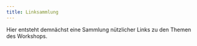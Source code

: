 ```yaml
---
title: Linksammlung
---
```


Hier entsteht demnächst eine Sammlung nützlicher Links zu den Themen des Workshops.

<!--
## Python

- [Python 3 Documentation](http://docs.python.org/py3k/)
    - [Python Tutorial](https://docs.python.org/3.4/tutorial/index.html)
    - [PEP 8 – Style Guide for Python Code](http://www.python.org/dev/peps/pep-0008/)
- [Dive Into Python 3](http://www.diveintopython3.net/)
- [Learn Python The Hard Way (Python 2)](http://learnpythonthehardway.org/)
- [A Byte of Python (Python 2)](http://www.swaroopch.com/notes/python/)


## Python-Bibliotheken

- [NumPy and SciPy Documentation](http://docs.scipy.org/doc/)
    - [Tentative NumPy Tutorial](http://www.scipy.org/Tentative_NumPy_Tutorial)
- [matplotlib Documentation](http://matplotlib.org/contents.html)
    - [matplotlib Gallery](http://matplotlib.org/gallery.html)
    - [Farben, Linienstile, Markerstile](http://matplotlib.org/api/axes_api.html#matplotlib.axes.Axes.plot)
- [Uncertainties](https://pythonhosted.org/uncertainties/)
- [SymPy](http://sympy.org/en/index.html)
- [Sage](http://www.sagemath.org/)
- [NumPy Tutorial](http://www.loria.fr/~rougier/teaching/numpy/numpy.html)
- [matplotlib Tutorial](http://www.loria.fr/~rougier/teaching/matplotlib/)


## Scientific Python Tutorials:
- [The Scientific Python lectures ](http://jrjohansson.github.io/)
    - [Einführung] (http://nbviewer.ipython.org/github/jrjohansson/scientific-python-lectures/blob/master/Lecture-0-Scientific-Computing-with-Python.ipynb)
    - [Python] (http://nbviewer.ipython.org/github/jrjohansson/scientific-python-lectures/blob/master/Lecture-1-Introduction-to-Python-Programming.ipynb)
    - [Numpy] (http://nbviewer.ipython.org/github/jrjohansson/scientific-python-lectures/blob/master/Lecture-2-Numpy.ipynb)
    - [Scipy] (http://nbviewer.ipython.org/github/jrjohansson/scientific-python-lectures/blob/master/Lecture-3-Scipy.ipynb)
    - [Matplotlib] (http://nbviewer.ipython.org/github/jrjohansson/scientific-python-lectures/blob/master/Lecture-4-Matplotlib.ipynb)
- [Python Scientific Lecture Notes](http://scipy-lectures.github.com/)

## Unix

- [Learn CLI The Hard Way](http://cli.learncodethehardway.org/book/)
- [Bash Guide for Beginners](http://tldp.org/LDP/Bash-Beginners-Guide/html/index.html)
- [Advanced Bash-Scripting Guide](http://tldp.org/LDP/abs/html/index.html)
- [To understand the command line…](http://geekblog.oneandoneis2.org/index.php/2012/09/30/to-understand-the-command-line)
- [The Unix-Haters Handbook](http://richard.esplins.org/static/downloads/unix-haters-handbook.pdf)
- [Beginning with the Shell (Video)](http://youtu.be/Sye3mu-EoTI)
- [Zsh Manual](http://zsh.sourceforge.net/Doc/Release/zsh_toc.html)

## Git

- `man git`
- `man gittutorial`
- [Git Documentation](http://git-scm.com/doc)
- [Pro Git](http://git-scm.com/book)
- [Git Immersion](http://gitimmersion.com/)
- [Easy Version Control with Git](http://net.tutsplus.com/tutorials/other/easy-version-control-with-git/)
- [On undoing, fixing, or removing commits in git](https://sethrobertson.github.io/GitFixUm/fixup.html)
- [Git pretty](http://justinhileman.info/article/git-pretty/)
- [Mögliche Nachteile von Git](http://youtu.be/CDeG4S-mJts)

## Make

- [Make Documentation](https://www.gnu.org/software/make/manual/make.html)

## LaTeX
-->
